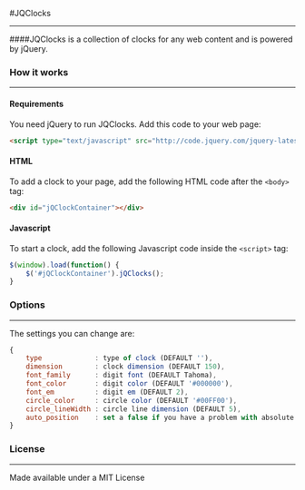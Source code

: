 #JQClocks
***
####JQClocks is a collection of clocks for any web content and is powered by jQuery.

### How it works
***
#### Requirements

You need jQuery to run JQClocks. Add this code to your web page:
```html
<script type="text/javascript" src="http://code.jquery.com/jquery-latest.min.js"></script>
```

#### HTML
To add a clock to your page, add the following HTML code after the `<body>` tag:
```html
<div id="jQClockContainer"></div>
```

#### Javascript
To start a clock, add the following Javascript code inside the `<script>` tag:

````js
$(window).load(function() {
    $('#jQClockContainer').jQClocks();
}
````

### Options
-------

The settings you can change are:
```js
{
    type	         : type of clock (DEFAULT ''),
	dimension        : clock dimension (DEFAULT 150),
	font_family      : digit font (DEFAULT Tahoma),
	font_color       : digit color (DEFAULT '#000000'),
	font_em          : digit em (DEFAULT 2),
	circle_color     : circle color (DEFAULT '#00FF00'),
	circle_lineWidth : circle line dimension (DEFAULT 5),
	auto_position	 : set a false if you have a problem with absolute position (DEFAULT true)
}
```

### License
----

Made available under a MIT License    